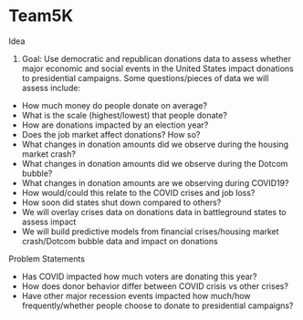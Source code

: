# Team5K

Idea
1. Goal: Use democratic and republican donations data to assess whether major economic and social events in the United States impact donations to presidential campaigns. Some questions/pieces of data we will assess include:
  * How much money do people donate on average?
  * What is the scale (highest/lowest) that people donate?
  * How are donations impacted by an election year?
  * Does the job market affect donations? How so?
  * What changes in donation amounts did we observe during the housing market crash?
  * What changes in donation amounts did we observe during the Dotcom bubble?
  * What changes in donation amounts are we observing during COVID19?
  * How would/could this relate to the COVID crises and job loss?
  * How soon did states shut down compared to others?
* We will overlay crises data on donations data in battleground states to assess impact
* We will build predictive models from financial crises/housing market crash/Dotcom bubble data and impact on donations

Problem Statements
* Has COVID impacted how much voters are donating this year?
* How does donor behavior differ between COVID crisis vs other crises?
* Have other major recession events impacted how much/how frequently/whether people choose to donate to presidential campaigns?
